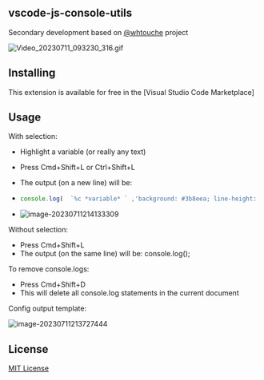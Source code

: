 ## vscode-js-console-utils

Secondary development based on  [@whtouche](https://twitter.com/whtouche) project

![Video_20230711_093230_316.gif](https://s2.loli.net/2023/07/11/P2obIBT1SGs3kQj.gif)

## Installing

This extension is available for free in the [Visual Studio Code Marketplace]

## Usage

With selection:
* Highlight a variable (or really any text)

* Press Cmd+Shift+L or  Ctrl+Shift+L

* The output (on a new line) will be: 

* ```js
  console.log(  `%c *variable* ` ,'background: #3b8eea; line-height: 22px;border-radius:4px;font-weight: 600',variable);
  ```
  
* ![image-20230711214133309](https://s2.loli.net/2023/07/11/tvDP2SJRumdLeU4.png)

Without selection:
* Press Cmd+Shift+L
* The output (on the same line) will be: console.log();

To remove console.logs:
* Press Cmd+Shift+D
* This will delete all console.log statements in the current document

Config output template:

![image-20230711213727444](https://s2.loli.net/2023/07/11/EPgHbipdKMoTrkf.png)

## License
[MIT License](LICENSE)